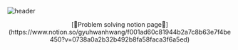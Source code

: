 ![header](https://capsule-render.vercel.app/api?type=soft&color=auto&height=150&section=header&text=Algorithm&fontSize=70&&animation=twinkling)

<div style="text-align: center;">
[📌Problem solving notion page📌](https://www.notion.so/gyuhwanhwang/f001ad60c81944b2a7c8b63e7f4be450?v=0738a0a2b32b492b8fa58faca3f6a5ed)
</div>